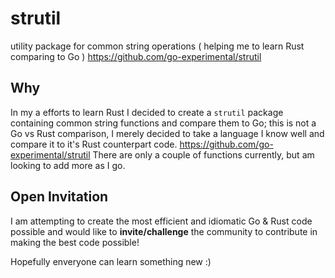 # strutil
utility package for common string operations ( helping me to learn Rust comparing to Go ) https://github.com/go-experimental/strutil

## Why
In my a efforts to learn Rust I decided to create a `strutil` package containing common string functions and compare them to Go; this is not a Go vs Rust comparison, I merely decided to take a language I know well and compare it to it's Rust counterpart code. https://github.com/go-experimental/strutil There are only a couple of functions currently, but am looking to add more as I go.

## Open Invitation
I am attempting to create the most efficient and idiomatic Go & Rust code possible and would like to **invite/challenge** the community to contribute in making the best code possible!

Hopefully enveryone can learn something new :)

